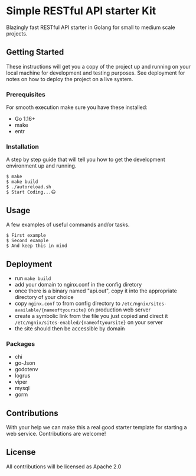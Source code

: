 # Simple RESTful API starter Kit

Blazingly fast RESTful API starter in Golang for small to medium scale projects. 

## Getting Started

These instructions will get you a copy of the project up and running on your local machine for development and testing purposes. See deployment for notes on how to deploy the project on a live system.

### Prerequisites

For smooth execution make sure you have these installed:

* Go 1.16+
* make
* entr

### Installation

A step by step guide that will tell you how to get the development environment up and running.

```
$ make
$ make build
$ ./autoreload.sh 
$ Start Coding...😃

```

## Usage

A few examples of useful commands and/or tasks.

```
$ First example
$ Second example
$ And keep this in mind
```

## Deployment


* run ``make build`` 
* add your domain to nginx.conf in the config diretory
* once there is a binary named "api.out", copy it into the appropriate directory of your choice
* copy ``nginx.conf`` to from config directory to  ``/etc/ngnix/sites-available/{nameoftyoursite}`` on production web server
* create a symbolic link from the file you just copied and direct it  ``/etc/ngnix/sites-enabled/{nameoftyoursite}`` on your server
* the site should then be accessible by domain



### Packages

* chi
* go-Json
* godotenv
* logrus
* viper
* mysql
* gorm


## Contributions

With your help we can make this a real good starter template for starting a web service.
Contributions are welcome!

## License

All contributions will be licensed as Apache 2.0
